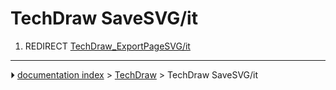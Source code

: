 # TechDraw SaveSVG/it
1.  REDIRECT [TechDraw_ExportPageSVG/it](TechDraw_ExportPageSVG/it.md)



---
⏵ [documentation index](../README.md) > [TechDraw](TechDraw_Workbench.md) > TechDraw SaveSVG/it
